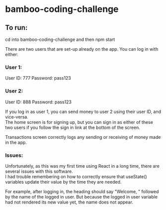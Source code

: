 # bamboo-coding-challenge

## To run:
cd into bamboo-coding-challenge and then npm start 

There are two users that are set-up already on the app. You can log in with either:
### User 1:
User ID: 777
Password: pass123

### User 2:
User ID: 888
Password: pass123  

If you log in as user 1, you can send money to user 2 using their user ID, and vice-versa.  
The home screen is for signing up, but you can sign in as either of these two users if you follow the sign in link at the bottom of the screen.  

Transactions screen correctly logs any sending or receiving of money made in the app.

### Issues:
Unfortunately, as this was my first time using React in a long time, there are several issues with this software.  
I had trouble remembering on how to correctly ensure that useState() variables update their value by the time they are needed.

For example, after logging in, the heading should say "Welcome, " followed by the name of the logged in user. But because the logged in user variable had not rendered its new value yet, the name does not appear.

